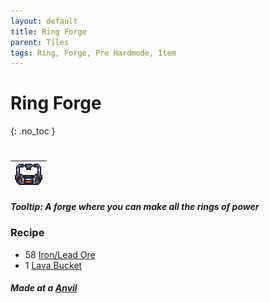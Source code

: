```yaml
---
layout: default
title: Ring Forge
parent: Tiles
tags: Ring, Forge, Pre Hardmode, Item
---
```


# Ring Forge
{: .no_toc }
#
| ![Icon](https://raw.githubusercontent.com/RickLugtigheid/SupernovaMod/main/Items/BlocksAndOres/RingForge.png) |
| ------ |

##### Tooltip: *A forge where you can make all the rings of power*

### Recipe
- 58 [Iron/Lead Ore](https://terraria.fandom.com/wiki/Iron_Bar)
- 1 [Lava Bucket](https://terraria.fandom.com/wiki/Buckets)

##### Made at a [Anvil](https://terraria.fandom.com/wiki/Anvil)